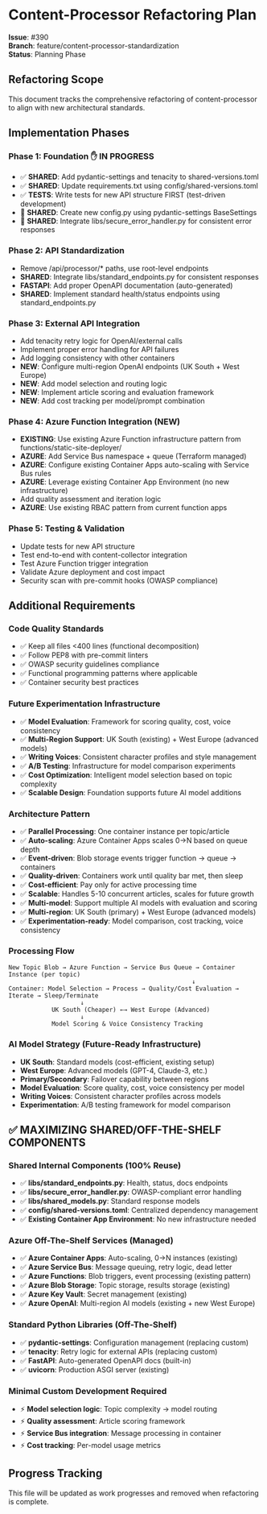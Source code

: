 # Content-Processor Refactoring Plan

**Issue**: #390  
**Branch**: feature/content-processor-standardization  
**Status**: Planning Phase

## Refactoring Scope

This document tracks the comprehensive refactoring of content-processor to align with new architectural standards.

## Implementation Phases

### Phase 1: Foundation ✋ **IN PROGRESS**
- ✅ **SHARED**: Add pydantic-settings and tenacity to shared-versions.toml
- ✅ **SHARED**: Update requirements.txt using config/shared-versions.toml
- ✅ **TESTS**: Write tests for new API structure FIRST (test-driven development)
- 🔄 **SHARED**: Create new config.py using pydantic-settings BaseSettings  
- 🔄 **SHARED**: Integrate libs/secure_error_handler.py for consistent error responses

### Phase 2: API Standardization
- Remove /api/processor/* paths, use root-level endpoints
- **SHARED**: Integrate libs/standard_endpoints.py for consistent responses
- **FASTAPI**: Add proper OpenAPI documentation (auto-generated)
- **SHARED**: Implement standard health/status endpoints using standard_endpoints.py

### Phase 3: External API Integration
- Add tenacity retry logic for OpenAI/external calls
- Implement proper error handling for API failures
- Add logging consistency with other containers
- **NEW**: Configure multi-region OpenAI endpoints (UK South + West Europe)
- **NEW**: Add model selection and routing logic
- **NEW**: Implement article scoring and evaluation framework
- **NEW**: Add cost tracking per model/prompt combination

### Phase 4: Azure Function Integration (NEW)
- **EXISTING**: Use existing Azure Function infrastructure pattern from functions/static-site-deployer/
- **AZURE**: Add Service Bus namespace + queue (Terraform managed)
- **AZURE**: Configure existing Container Apps auto-scaling with Service Bus rules
- **AZURE**: Leverage existing Container App Environment (no new infrastructure)
- Add quality assessment and iteration logic
- **AZURE**: Use existing RBAC pattern from current function apps

### Phase 5: Testing & Validation
- Update tests for new API structure
- Test end-to-end with content-collector integration
- Test Azure Function trigger integration
- Validate Azure deployment and cost impact
- Security scan with pre-commit hooks (OWASP compliance)

## Additional Requirements

### Code Quality Standards
- ✅ Keep all files <400 lines (functional decomposition)
- ✅ Follow PEP8 with pre-commit linters
- ✅ OWASP security guidelines compliance
- ✅ Functional programming patterns where applicable
- ✅ Container security best practices

### Future Experimentation Infrastructure
- ✅ **Model Evaluation**: Framework for scoring quality, cost, voice consistency
- ✅ **Multi-Region Support**: UK South (existing) + West Europe (advanced models)
- ✅ **Writing Voices**: Consistent character profiles and style management
- ✅ **A/B Testing**: Infrastructure for model comparison experiments
- ✅ **Cost Optimization**: Intelligent model selection based on topic complexity
- ✅ **Scalable Design**: Foundation supports future AI model additions

### Architecture Pattern
- ✅ **Parallel Processing**: One container instance per topic/article
- ✅ **Auto-scaling**: Azure Container Apps scales 0→N based on queue depth
- ✅ **Event-driven**: Blob storage events trigger function → queue → containers
- ✅ **Quality-driven**: Containers work until quality bar met, then sleep
- ✅ **Cost-efficient**: Pay only for active processing time
- ✅ **Scalable**: Handles 5-10 concurrent articles, scales for future growth
- ✅ **Multi-model**: Support multiple AI models with evaluation and scoring
- ✅ **Multi-region**: UK South (primary) + West Europe (advanced models)
- ✅ **Experimentation-ready**: Model comparison, cost tracking, voice consistency

### Processing Flow
```
New Topic Blob → Azure Function → Service Bus Queue → Container Instance (per topic)
                                                   ↓
Container: Model Selection → Process → Quality/Cost Evaluation → Iterate → Sleep/Terminate
                    ↓
            UK South (Cheaper) ←→ West Europe (Advanced)
                    ↓
            Model Scoring & Voice Consistency Tracking
```

### AI Model Strategy (Future-Ready Infrastructure)
- **UK South**: Standard models (cost-efficient, existing setup)
- **West Europe**: Advanced models (GPT-4, Claude-3, etc.)
- **Primary/Secondary**: Failover capability between regions
- **Model Evaluation**: Score quality, cost, voice consistency per model
- **Writing Voices**: Consistent character profiles across models
- **Experimentation**: A/B testing framework for model comparison

## ✅ **MAXIMIZING SHARED/OFF-THE-SHELF COMPONENTS**

### **Shared Internal Components (100% Reuse)**
- ✅ **libs/standard_endpoints.py**: Health, status, docs endpoints
- ✅ **libs/secure_error_handler.py**: OWASP-compliant error handling  
- ✅ **libs/shared_models.py**: Standard response models
- ✅ **config/shared-versions.toml**: Centralized dependency management
- ✅ **Existing Container App Environment**: No new infrastructure needed

### **Azure Off-The-Shelf Services (Managed)**
- ✅ **Azure Container Apps**: Auto-scaling, 0→N instances (existing)
- ✅ **Azure Service Bus**: Message queuing, retry logic, dead letter
- ✅ **Azure Functions**: Blob triggers, event processing (existing pattern)
- ✅ **Azure Blob Storage**: Topic storage, results storage (existing)
- ✅ **Azure Key Vault**: Secret management (existing)
- ✅ **Azure OpenAI**: Multi-region AI models (existing + new West Europe)

### **Standard Python Libraries (Off-The-Shelf)**
- ✅ **pydantic-settings**: Configuration management (replacing custom)
- ✅ **tenacity**: Retry logic for external APIs (replacing custom)
- ✅ **FastAPI**: Auto-generated OpenAPI docs (built-in)
- ✅ **uvicorn**: Production ASGI server (existing)

### **Minimal Custom Development Required**
- ⚡ **Model selection logic**: Topic complexity → model routing
- ⚡ **Quality assessment**: Article scoring framework  
- ⚡ **Service Bus integration**: Message processing in container
- ⚡ **Cost tracking**: Per-model usage metrics

## Progress Tracking

This file will be updated as work progresses and removed when refactoring is complete.
